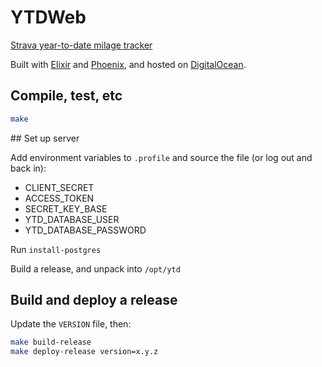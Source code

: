 # YTDWeb

[Strava year-to-date milage tracker](https://ytd.kerryb.org)

Built with [Elixir](https://elixir-lang.org/) and
[Phoenix](http://phoenixframework.org/), and hosted on
[DigitalOcean](https://www.digitalocean.com/).

## Compile, test, etc

```bash
make
```

## Set up server

Add environment variables to `.profile` and source the file (or log out and
back in): 

  * CLIENT_SECRET
  * ACCESS_TOKEN
  * SECRET_KEY_BASE
  * YTD_DATABASE_USER
  * YTD_DATABASE_PASSWORD

Run `install-postgres`

Build a release, and unpack into `/opt/ytd`

## Build and deploy a release

Update the `VERSION` file, then:

```bash
make build-release
make deploy-release version=x.y.z
```
